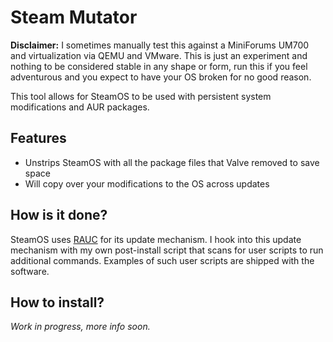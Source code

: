 # Steam Mutator

**Disclaimer:** I sometimes manually test this against a MiniForums UM700 and
virtualization via QEMU and VMware. This is just an experiment and nothing to be
considered stable in any shape or form, run this if you feel adventurous and you
expect to have your OS broken for no good reason.

This tool allows for SteamOS to be used with persistent system modifications and
AUR packages.

## Features

- Unstrips SteamOS with all the package files that Valve removed to save space
- Will copy over your modifications to the OS across updates

## How is it done?

SteamOS uses [RAUC](https://rauc.io) for its update mechanism. I hook into this
update mechanism with my own post-install script that scans for user scripts to
run additional commands. Examples of such user scripts are shipped with the
software.

## How to install?

*Work in progress, more info soon.*
